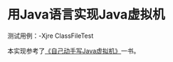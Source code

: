 # 用Java语言实现Java虚拟机

测试用例：-Xjre ClassFileTest

本实现参考了[《自己动手写Java虚拟机》](https://book.douban.com/subject/26802084/)一书。
